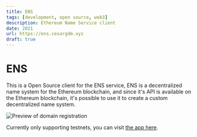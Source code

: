 ```yaml
---
title: ENS
tags: [development, open source, web3]
description: Ethereum Name Service client
date: 2021
url: https://ens.cesargdm.xyz
draft: true
---
```


# ENS

This is a Open Source client for the ENS service, ENS is a decentralized name system for the Ethereum blockchain,
and since it's API is available on the Ethereum blockchain, it's possible to use it to create a custom decentralized name system.


![Preview of domain registration](https://user-images.githubusercontent.com/10179494/171052275-49063184-aea7-4f7d-9c46-b14271cf9e9d.gif)

Currently only supporting testnets, you can visit [the app here](//ens.cesargdm.xyz).
